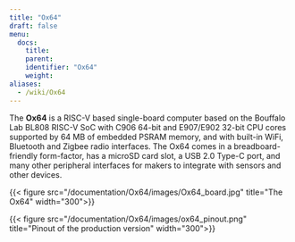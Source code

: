 ```yaml
---
title: "Ox64"
draft: false
menu:
  docs:
    title:
    parent:
    identifier: "Ox64"
    weight:
aliases:
  - /wiki/Ox64
---
```


The **Ox64** is a RISC-V based single-board computer based on the Bouffalo Lab BL808 RISC-V SoC with C906 64-bit and E907/E902 32-bit CPU cores supported by 64 MB of embedded PSRAM memory, and with built-in WiFi, Bluetooth and Zigbee radio interfaces. The Ox64 comes in a breadboard-friendly form-factor, has a microSD card slot, a USB 2.0 Type-C port, and many other peripheral interfaces for makers to integrate with sensors and other devices.

{{< figure src="/documentation/Ox64/images/Ox64_board.jpg" title="The Ox64" width="300">}}

{{< figure src="/documentation/Ox64/images/ox64_pinout.png" title="Pinout of the production version" width="300">}}
